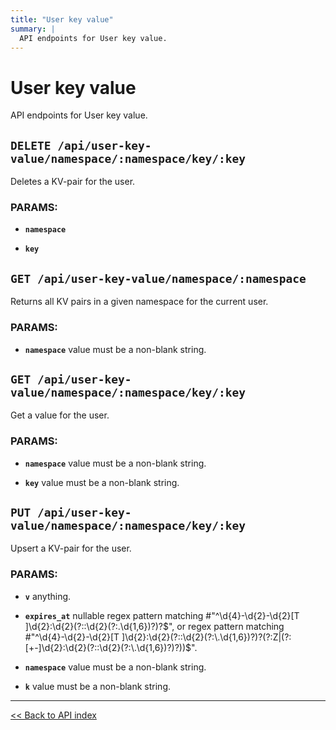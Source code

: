```yaml
---
title: "User key value"
summary: |
  API endpoints for User key value.
---
```


# User key value

API endpoints for User key value.

## `DELETE /api/user-key-value/namespace/:namespace/key/:key`

Deletes a KV-pair for the user.

### PARAMS:

-  **`namespace`** 

-  **`key`**

## `GET /api/user-key-value/namespace/:namespace`

Returns all KV pairs in a given namespace for the current user.

### PARAMS:

-  **`namespace`** value must be a non-blank string.

## `GET /api/user-key-value/namespace/:namespace/key/:key`

Get a value for the user.

### PARAMS:

-  **`namespace`** value must be a non-blank string.

-  **`key`** value must be a non-blank string.

## `PUT /api/user-key-value/namespace/:namespace/key/:key`

Upsert a KV-pair for the user.

### PARAMS:

-  **`v`** anything.

-  **`expires_at`** nullable regex pattern matching #"^\d{4}-\d{2}-\d{2}[T ]\d{2}:\d{2}(?::\d{2}(?:\.\d{1,6})?)?$", or regex pattern matching #"^\d{4}-\d{2}-\d{2}[T ]\d{2}:\d{2}(?::\d{2}(?:\.\d{1,6})?)?(?:Z|(?:[+-]\d{2}:\d{2}(?::\d{2}(?:\.\d{1,6})?)?))$".

-  **`namespace`** value must be a non-blank string.

-  **`k`** value must be a non-blank string.

---

[<< Back to API index](../../api-documentation.md)